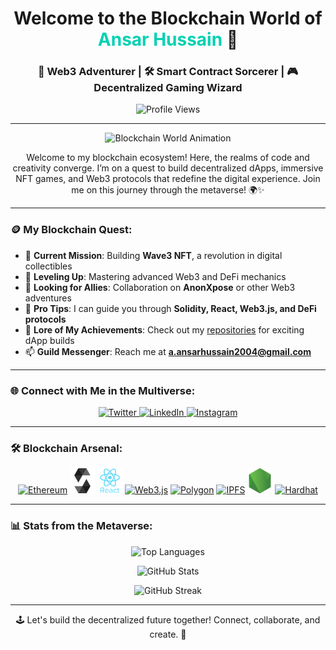 <!-- Profile Header -->
<h1 align="center">Welcome to the Blockchain World of <span style="color:#00d1b2;">Ansar Hussain</span> 🌌</h1>
<h3 align="center">🚀 Web3 Adventurer | 🛠️ Smart Contract Sorcerer | 🎮 Decentralized Gaming Wizard</h3>

<p align="center">
  <img src="https://komarev.com/ghpvc/?username=matrixfur&label=Players%20Explored&color=00d1b2&style=flat-square" alt="Profile Views" />
</p>

---

<!-- Intro Section -->
<p align="center">
  <img src="https://i.imgur.com/YOurAwesomeImageLink.gif" alt="Blockchain World Animation" width="600" />
</p>
<p align="center">
  Welcome to my blockchain ecosystem! Here, the realms of code and creativity converge. I’m on a quest to build decentralized dApps, immersive NFT games, and Web3 protocols that redefine the digital experience. Join me on this journey through the metaverse! 🌍✨
</p>

---

<!-- About Me Section -->
### 🪙 My Blockchain Quest:
- 🔭 **Current Mission**: Building **Wave3 NFT**, a revolution in digital collectibles  
- 🌱 **Leveling Up**: Mastering advanced Web3 and DeFi mechanics  
- 👯 **Looking for Allies**: Collaboration on **AnonXpose** or other Web3 adventures  
- 💬 **Pro Tips**: I can guide you through **Solidity, React, Web3.js, and DeFi protocols**  
- 📖 **Lore of My Achievements**: Check out my [repositories](https://github.com/matrixfur?tab=repositories) for exciting dApp builds  
- 📫 **Guild Messenger**: Reach me at **a.ansarhussain2004@gmail.com**

---

<!-- Social Links -->
### 🌐 Connect with Me in the Multiverse:
<p align="center">
  <a href="https://x.com/0xansarhussain" target="_blank">
    <img src="https://raw.githubusercontent.com/rahuldkjain/github-profile-readme-generator/master/src/images/icons/Social/twitter.svg" alt="Twitter" height="30" width="40" />
  </a>
  <a href="https://www.linkedin.com/in/a-ansar-hussain/" target="_blank">
    <img src="https://raw.githubusercontent.com/rahuldkjain/github-profile-readme-generator/master/src/images/icons/Social/linked-in-alt.svg" alt="LinkedIn" height="30" width="40" />
  </a>
  <a href="https://www.instagram.com/_an__sar__/" target="_blank">
    <img src="https://raw.githubusercontent.com/rahuldkjain/github-profile-readme-generator/master/src/images/icons/Social/instagram.svg" alt="Instagram" height="30" width="40" />
  </a>
</p>

---

<!-- Technologies Section -->
### 🛠️ Blockchain Arsenal:
<p align="center">
  <a href="https://ethereum.org/" target="_blank"><img src="https://www.vectorlogo.zone/logos/ethereum/ethereum-icon.svg" alt="Ethereum" width="40" height="40" /></a>
  <a href="https://soliditylang.org/" target="_blank"><img src="https://raw.githubusercontent.com/devicons/devicon/master/icons/solidity/solidity-original.svg" alt="Solidity" width="40" height="40" /></a>
  <a href="https://reactjs.org/" target="_blank"><img src="https://raw.githubusercontent.com/devicons/devicon/master/icons/react/react-original-wordmark.svg" alt="React" width="40" height="40" /></a>
  <a href="https://web3js.readthedocs.io/" target="_blank"><img src="https://cdn.worldvectorlogo.com/logos/web3js.svg" alt="Web3.js" width="40" height="40" /></a>
  <a href="https://polygon.technology/" target="_blank"><img src="https://upload.wikimedia.org/wikipedia/commons/8/8c/Polygon_blockchain_logo.svg" alt="Polygon" width="40" height="40" /></a>
  <a href="https://ipfs.tech/" target="_blank"><img src="https://www.vectorlogo.zone/logos/ipfs/ipfs-icon.svg" alt="IPFS" width="40" height="40" /></a>
  <a href="https://nodejs.org/" target="_blank"><img src="https://raw.githubusercontent.com/devicons/devicon/master/icons/nodejs/nodejs-original.svg" alt="Node.js" width="40" height="40" /></a>
  <a href="https://hardhat.org/" target="_blank"><img src="https://hardhat.org/favicon-32x32.png" alt="Hardhat" width="40" height="40" /></a>
</p>

---

<!-- GitHub Stats Section -->
### 📊 Stats from the Metaverse:
<p align="center">
  <img src="https://github-readme-stats.vercel.app/api/top-langs?username=matrixfur&show_icons=true&locale=en&layout=compact&theme=dark" alt="Top Languages" />
</p>
<p align="center">
  <img src="https://github-readme-stats.vercel.app/api?username=matrixfur&show_icons=true&locale=en&theme=dark" alt="GitHub Stats" />
</p>
<p align="center">
  <img src="https://github-readme-streak-stats.herokuapp.com/?user=matrixfur&theme=dark" alt="GitHub Streak" />
</p>

---

<!-- Closing -->
<p align="center">
  🕹️ Let's build the decentralized future together! Connect, collaborate, and create. 🚀
</p>
